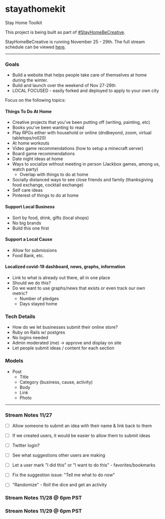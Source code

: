 # stayathomekit
Stay Home Toolkit

This project is being built as part of [#StayHomeBeCreative](https://www.scribemind.com/stay-home-be-creative).

StayHomeBeCreative is running November 25 - 29th. The full stream schedule can be viewed [here](https://docs.google.com/spreadsheets/d/1xPZmO0Ff71xHQ_Jxx2klOeSwabqXcYGziDUNhbtriQ4/edit#gid=1289640734).

***
### Goals
- Build a website that helps people take care of themselves at home during the winter.
- Build and launch over the weekend of Nov 27-29th
- LOCAL FOCUSED - easily forked and deployed to apply to your own city

Focus on the following topics:

#### Things To Do At Home
- Creative projects that you've been putting off (writing, painting, etc)
- Books you've been wanting to read
- Play RPGs either with household or online (dndbeyond, zoom, virtual tabletops/roll20)
- At home workouts
- Video game recommendations (how to setup a minecraft server)
- Board game recommendations
- Date night ideas at home
- Ways to socialize without meeting in person (Jackbox games, among us, watch party)
  - Overlap with things to do at home
- Socially distanced ways to see close friends and family (thanksgiving food exchange, cocktail exchange)
- Self care ideas
- Pinterest of things to do at home

#### Support Local Business
- Sort by food, drink, gifts (local shops)
- No big brands
- Build this one first

#### Support a Local Cause
- Allow for submissions
- Food Bank, etc.

#### Localized covid-19 dashboard, news, graphs, information
- Link to what is already out there, all in one place
- Should we do this?
- Do we want to use graphs/news that exists or even track our own metric?
  - Number of pledges
  - Days stayed home


### Tech Details
- How do we let businesses submit their online store?
- Ruby on Rails w/ postgres
- No logins needed
- Admin moderated (me) -> approve and display on site
- Let people submit ideas / content for each section

### Models
- Post
  - Title
  - Category (business, cause, activity)
  - Body
  - Link
  - Photo


***
### Stream Notes 11/27

- [ ] Allow someone to submit an idea with their name & link back to them
- [ ] If we created users, it would be easier to allow them to submit ideas
- [ ] Twitter login?
- [ ] See what suggestions other users are making
- [ ] Let a user mark "I did this" or "I want to do this" - favorites/bookmarks
- [ ] Fix the suggestion issue: "Tell me what to do now"
- [ ] "Randomize" - Roll the dice and get an activity


### Stream Notes 11/28 @ 6pm PST



### Stream Notes 11/29 @ 6pm PST
